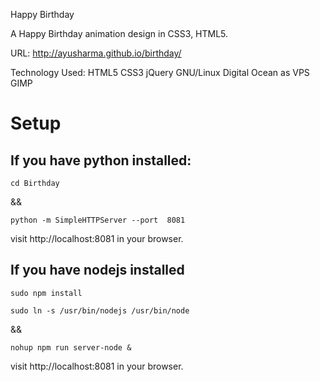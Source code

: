 Happy Birthday

A Happy Birthday animation design in CSS3, HTML5.

URL: http://ayusharma.github.io/birthday/

Technology Used: HTML5 CSS3 jQuery  GNU/Linux Digital Ocean as VPS GIMP

# Setup

## If you have python installed:
```
cd Birthday
```

&& 

```
python -m SimpleHTTPServer --port  8081
```

visit http://localhost:8081 in your browser.

## If you have nodejs installed
```
sudo npm install

sudo ln -s /usr/bin/nodejs /usr/bin/node

```
&&

```
nohup npm run server-node &
```
visit http://localhost:8081 in your browser.

